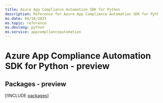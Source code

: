 ```yaml
---
title: Azure App Compliance Automation SDK for Python
description: Reference for Azure App Compliance Automation SDK for Python
ms.date: 04/18/2025
ms.topic: reference
ms.devlang: python
ms.service: appcomplianceautomation
---
```

# Azure App Compliance Automation SDK for Python - preview
## Packages - preview
[!INCLUDE [packages](app-compliance-automation-index.md)]